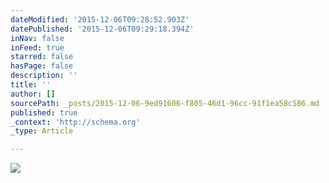 ```yaml
---
dateModified: '2015-12-06T09:28:52.903Z'
datePublished: '2015-12-06T09:29:18.394Z'
inNav: false
inFeed: true
starred: false
hasPage: false
description: ''
title: ''
author: []
sourcePath: _posts/2015-12-06-9ed91606-f805-46d1-96cc-91f1ea58c586.md
published: true
_context: 'http://schema.org'
_type: Article

---
```

![](https://the-grid-user-content.s3-us-west-2.amazonaws.com/b45926de-a784-4adb-b722-f83f5bfef02d.jpg)